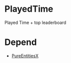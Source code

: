 # PlayedTime
Played Time + top leaderboard

# Depend
- [PureEntitiesX](https://poggit.pmmp.io/r/93487/PureEntitiesX.phar)
